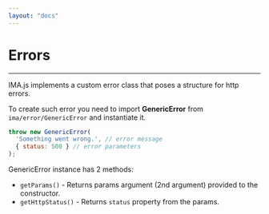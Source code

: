 ```yaml
---
layout: "docs"
---
```


# Errors

---

IMA.js implements a custom error class that poses a structure for http errors.

To create such error you need to import **GenericError** from `ima/error/GenericError` and instantiate it.

```javascript
throw new GenericError(
  'Something went wrong.', // error message
  { status: 500 } // error parameters
);
```

GenericError instance has 2 methods:
- `getParams()` - Returns params argument (2nd argument) provided to the constructor.
- `getHttpStatus()` - Returns `status` property from the params.
